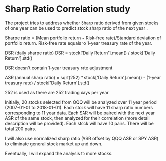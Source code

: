 # Sharp Ratio Correlation study

The project tries to address whether Sharp ratio derived from given stocks of one year can be used to predict stock 
sharp ratio of the next year .  

Sharpe ratio = (Mean portfolio return − Risk-free rate)/Standard deviation of portfolio return. 
Risk-free rate equals to 1-year treasury rate of the year.

DSR (daily sharpe ratio)
DSR =  stock['Daily Return'].mean() / stock['Daily Return'].std()

DSR doesn't contain 1-year treasury rate adjustment

ASR (annual sharp ratio) =  sqrt(252) * stock['Daily Return'].mean() - (1-year treasury rate) / stock['Daily Return'].std()

252 is used as there are 252 trading days per year
 
Initially, 20 stocks selected from QQQ will be analyzed over 11 year period (2007-01-01 to 2018-01-01).   Each stock will have 
11 sharp ratio numbers corresponding to 11 year data.  Each SAR will be paired with the next year ASR of the same stock, then 
analyzed for their correlation (more detail description will be provided).  Each stock will have 10 pairs. There will be 
total 200 pairs. 

I will also use normalized sharp ratio (ASR offset by QQQ ASR or SPY ASR) to eliminate general stock market up and down.

Eventually, I will expand the analysis to more stocks.   

